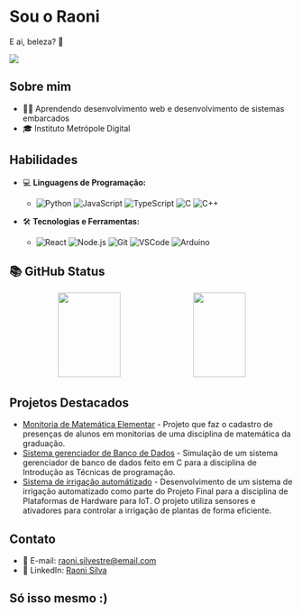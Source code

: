 # Sou o Raoni

E ai, beleza? 👋
<p><img src ="https://komarev.com/ghpvc/?username=RaoniSilvestre&style=for-the-badge&color=brightgreen"/></p>

## Sobre mim

- 👨‍💻  Aprendendo desenvolvimento web e desenvolvimento de sistemas embarcados 
- 🎓  Instituto Metrópole Digital



## Habilidades

- 💻 **Linguagens de Programação:**
  - ![Python](https://img.shields.io/badge/-Python-blue?style=flat-square&logo=python)
   ![JavaScript](https://img.shields.io/badge/-JavaScript-black?style=flat-square&logo=javascript)
   ![TypeScript](https://img.shields.io/badge/-TypeScript-blue?style=flat-square&logo=typescript)
   ![C](https://img.shields.io/badge/-C-blue?style=flat-square&logo=c)
   ![C++](https://img.shields.io/badge/-C++-orange?style=flat-square&logo=cplusplus)

- 🛠️ **Tecnologias e Ferramentas:**
  - ![React](https://img.shields.io/badge/-React-blue?style=flat-square&logo=react)
   ![Node.js](https://img.shields.io/badge/-Node.js-green?style=flat-square&logo=node.js)
   ![Git](https://img.shields.io/badge/-Git-black?style=flat-square&logo=git)
   ![VSCode](https://img.shields.io/badge/-VSCode-blueviolet?style=flat-square&logo=visual-studio-code)
   ![Arduino](https://img.shields.io/badge/-Arduino-black?style=flat-square&logo=arduino)

 ## 📚 GitHub Status
<div align="center">
  <img width="47%"  height="150px" src="https://github-readme-stats-sigma-five.vercel.app/api?username=RaoniSilvestre&show_icons=true&include_all_commits=true&count_private=true&title_color=F7EF8A&icon_color=F7EF8A&text_color=E0AA3E&bg_color=ffffff00"/>
  <img width="43%"  height="150px" src="https://github-readme-stats-sigma-five.vercel.app/api/top-langs/?username=RaoniSilvestre&layout=compact&langs_count=20&title_color=F7EF8A&icon_color=F7EF8A&text_color=E0AA3E&bg_color=ffffff00"/>
</div>

## Projetos Destacados

- [Monitoria de Matemática Elementar](https://github.com/presenca-da-monitoria/me-attendance) - Projeto que faz o cadastro de presenças de alunos em monitorias de uma disciplina de matemática da graduação.
- [Sistema gerenciador de Banco de Dados](https://github.com/RaoniSilvestre/SGBD-C) - Simulação de um sistema gerenciador de banco de dados feito em C para a disciplina de Introdução as Técnicas de programação.
- [Sistema de irrigação automátizado](https://github.com/Ordep-42/PlatHardwareIOT/tree/main/ProjetoFinal/SistemaDeIrrigacao) -  Desenvolvimento de um sistema de irrigação automatizado como parte do Projeto Final para a disciplina de Plataformas de Hardware para IoT. O projeto utiliza sensores e ativadores para controlar a irrigação de plantas de forma eficiente.

## Contato

- 📧 E-mail: raoni.silvestre@email.com
- 💼 LinkedIn: [Raoni Silva](www.linkedin.com/in/raoni-silva-778439230)

## Só isso mesmo :)

